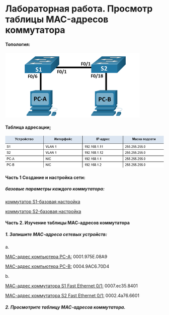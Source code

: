 # Лабораторная работа. Просмотр таблицы MAC-адресов коммутатора

#### Топология:
![Топология](Топология.png)

#### Таблица адресации;

![Таблица адресации](Таблица%20адресации2.png)

#### Часть 1 Создание и настройка сети:

##### базовые параметры каждого коммутатора:
[коммутатор S1-базовая настройка](config/S1-config)

[коммутатор S2-базовая настройка](config/S2-config)

#### Часть 2. Изучение таблицы МАС-адресов коммутатора

##### _1. Запишите МАС-адреса сетевых устройств:_

a.

[MAC-адрес компьютера PC-A:](config/PC-A-mac)   0001.975E.08A9

[MAC-адрес компьютера PC-B:](config/PC-B-mac) 0004.9AC6.70D4


b.

[МАС-адрес коммутатора S1 Fast Ethernet 0/1:](config/S1-interface) 0007.ec35.8401

[МАС-адрес коммутатора S2 Fast Ethernet 0/1:](config/S2-interface) 0002.4a76.6601

##### _2. Просмотрите таблицу МАС-адресов коммутатора._


